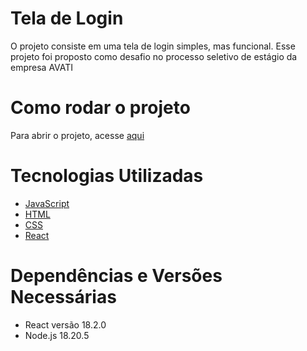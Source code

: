 # Tela de Login

O projeto consiste em uma tela de login simples, mas funcional. Esse projeto foi proposto como desafio no processo seletivo de estágio da empresa AVATI

# Como rodar o projeto
Para abrir o projeto, acesse [aqui](https://logineuler.netlify.app/)

# Tecnologias Utilizadas
  * [JavaScript](https://developer.mozilla.org/pt-BR/docs/Web/JavaScript)
  * [HTML](https://developer.mozilla.org/pt-BR/docs/learn/getting_started_with_the_web/html_basics)
  * [CSS](https://developer.mozilla.org/pt-BR/docs/Learn/Getting_started_with_the_web/CSS_basics)
  * [React](https://react.dev/)

# Dependências e Versões Necessárias
  * React versão 18.2.0
  * Node.js 18.20.5
